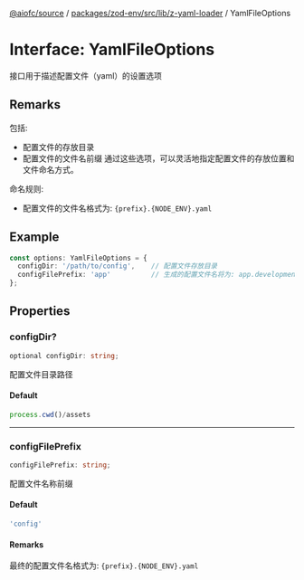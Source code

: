 [@aiofc/source](../../../../../../index.md) / [packages/zod-env/src/lib/z-yaml-loader](../index.md) / YamlFileOptions

# Interface: YamlFileOptions

接口用于描述配置文件（yaml）的设置选项

## Remarks

包括:
- 配置文件的存放目录
- 配置文件的文件名前缀
通过这些选项，可以灵活地指定配置文件的存放位置和文件命名方式。

命名规则:
- 配置文件的文件名格式为: `{prefix}.{NODE_ENV}.yaml`

## Example

```typescript
const options: YamlFileOptions = {
  configDir: '/path/to/config',    // 配置文件存放目录
  configFilePrefix: 'app'          // 生成的配置文件名将为: app.development.yaml
};
```

## Properties

### configDir?

```ts
optional configDir: string;
```

配置文件目录路径

#### Default

```ts
process.cwd()/assets
```

***

### configFilePrefix

```ts
configFilePrefix: string;
```

配置文件名称前缀

#### Default

```ts
'config'
```

#### Remarks

最终的配置文件名格式为: `{prefix}.{NODE_ENV}.yaml`
